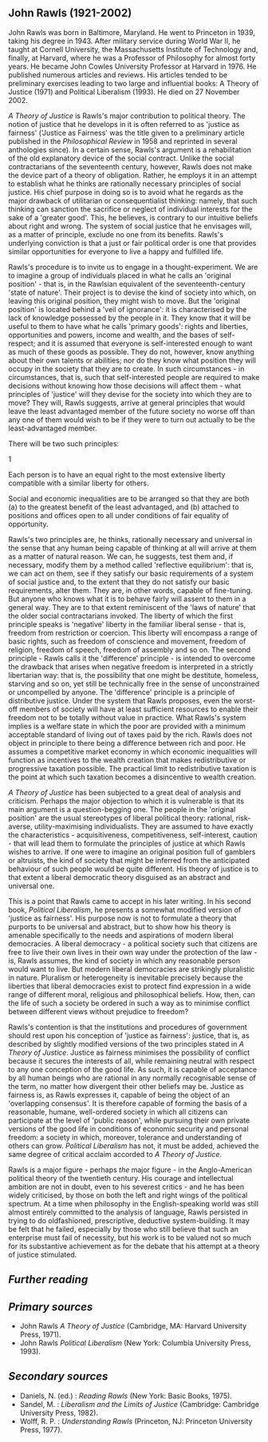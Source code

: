 ## **John Rawls (1921-2002)**

John Rawls was born in Baltimore, Maryland. He went to Princeton in 1939, taking his degree in 1943. After military service during World War II, he taught at Cornell University, the Massachusetts Institute of Technology and, finally, at Harvard, where he was a Professor of Philosophy for almost forty years. He became John Cowles University Professor at Harvard in 1976. He published numerous articles and reviews. His articles tended to be preliminary exercises leading to two large and influential books: A Theory of Justice (1971) and Political Liberalism (1993). He died on 27 November 2002.

*A Theory of Justice* is Rawls's major contribution to political theory. The notion of justice that he develops in it is often referred to as 'justice as fairness' ('Justice as Fairness' was the title given to a preliminary article published in the *Philosophical Review* in 1958 and reprinted in several anthologies since). In a certain sense, Rawls's argument is a rehabilitation of the old explanatory device of the social contract. Unlike the social contractarians of the seventeenth century, however, Rawls does not make the device part of a theory of obligation. Rather, he employs it in an attempt to establish what he thinks are rationally necessary principles of social justice. His chief purpose in doing so is to avoid what he regards as the major drawback of utilitarian or consequentialist thinking: namely, that such thinking can sanction the sacrifice or neglect of individual interests for the sake of a 'greater good'. This, he believes, is contrary to our intuitive beliefs about right and wrong. The system of social justice that he envisages will, as a matter of principle, exclude no one from its benefits. Rawls's underlying conviction is that a just or fair political order is one that provides similar opportunities for everyone to live a happy and fulfilled life.

Rawls's procedure is to invite us to engage in a thought-experiment. We are to imagine a group of individuals placed in what he calls an 'original position' - that is, in the Rawlsian equivalent of the seventeenth-century 'state of nature'. Their project is to devise the kind of society into which, on leaving this original position, they might wish to move. But the 'original position' is located behind a 'veil of ignorance': it is characterised by the lack of knowledge possessed by the people in it. They know that it will be useful to them to have what he calls 'primary goods': rights and liberties, opportunities and powers, income and wealth, and the bases of self-respect; and it is assumed that everyone is self-interested enough to want as much of these goods as possible. They do not, however, know anything about their own talents or abilities; nor do they know what position they will occupy in the society that they are to create. In such circumstances - in circumstances, that is, such that self-interested people are required to make decisions without knowing how those decisions will affect them - what principles of 'justice' will they devise for the society into which they are to move? They will, Rawls suggests, arrive at general principles that would leave the least advantaged member of the future society no worse off than any one of them would wish to be if they were to turn out actually to be the least-advantaged member.

There will be two such principles:

1

Each person is to have an equal right to the most extensive liberty compatible with a similar liberty for others.

Social and economic inequalities are to be arranged so that they are both (a) to the greatest benefit of the least advantaged, and (b) attached to positions and offices open to all under conditions of fair equality of opportunity.

Rawls's two principles are, he thinks, rationally necessary and universal in the sense that any human being capable of thinking at all will arrive at them as a matter of natural reason. We can, he suggests, test them and, if necessary, modify them by a method called 'reflective equilibrium': that is, we can act on them, see if they satisfy our basic requirements of a system of social justice and, to the extent that they do not satisfy our basic requirements, alter them. They are, in other words, capable of fine-tuning. But anyone who knows what it is to behave fairly will assent to them in a general way. They are to that extent reminiscent of the 'laws of nature' that the older social contractarians invoked. The liberty of which the first principle speaks is 'negative' liberty in the familiar liberal sense - that is, freedom from restriction or coercion. This liberty will encompass a range of basic rights, such as freedom of conscience and movement, freedom of religion, freedom of speech, freedom of assembly and so on. The second principle - Rawls calls it the 'difference' principle - is intended to overcome the drawback that arises when negative freedom is interpreted in a strictly libertarian way: that is, the possibility that one might be destitute, homeless, starving and so on, yet still be technically free in the sense of unconstrained or uncompelled by anyone. The 'difference' principle is a principle of distributive justice. Under the system that Rawls proposes, even the worst-off members of society will have at least sufficient resources to enable their freedom not to be totally without value in practice. What Rawls's system implies is a welfare state in which the poor are provided with a minimum acceptable standard of living out of taxes paid by the rich. Rawls does not object in principle to there being a difference between rich and poor. He assumes a competitive market economy in which economic inequalities will function as incentives to the wealth creation that makes redistributive or progressive taxation possible. The practical limit to redistributive taxation is the point at which such taxation becomes a disincentive to wealth creation.

*A Theory of Justice* has been subjected to a great deal of analysis and criticism. Perhaps the major objection to which it is vulnerable is that its main argument is a question-begging one. The people in the 'original position' are the usual stereotypes of liberal political theory: rational, risk-averse, utility-maximising individualists. They are assumed to have exactly the characteristics - acquisitiveness, competitiveness, self-interest, caution - that will lead them to formulate the principles of justice at which Rawls wishes to arrive. If one were to imagine an original position full of gamblers or altruists, the kind of society that might be inferred from the anticipated behaviour of such people would be quite different. His theory of justice is to that extent a liberal democratic theory disguised as an abstract and universal one.

This is a point that Rawls came to accept in his later writing. In his second book, *Political Liberalism*, he presents a somewhat modified version of 'justice as fairness'. His purpose now is not to formulate a theory that purports to be universal and abstract, but to show how his theory is amenable specifically to the needs and aspirations of modern liberal democracies. A liberal democracy - a political society such that citizens are free to live their own lives in their own way under the protection of the law - is, Rawls assumes, the kind of society in which any reasonable person would want to live. But modern liberal democracies are strikingly pluralistic in nature. Pluralism or heterogeneity is inevitable precisely because the liberties that liberal democracies exist to protect find expression in a wide range of different moral, religious and philosophical beliefs. How, then, can the life of such a society be ordered in such a way as to minimise conflict between different views without prejudice to freedom?

Rawls's contention is that the institutions and procedures of government should rest upon his conception of 'justice as fairness': justice, that is, as described by slightly modified versions of the two principles stated in *A Theory of Justice*. Justice as fairness minimises the possibility of conflict because it secures the interests of all, while remaining neutral with respect to any one conception of the good life. As such, it is capable of acceptance by all human beings who are rational in any normally recognisable sense of the term, no matter how divergent their other beliefs may be. Justice as fairness is, as Rawls expresses it, capable of being the object of an 'overlapping consensus'. It is therefore capable of forming the basis of a reasonable, humane, well-ordered society in which all citizens can participate at the level of 'public reason', while pursuing their own private versions of the good life in conditions of economic security and personal freedom: a society in which, moreover, tolerance and understanding of others can grow. *Political Liberalism* has not, it must be added, achieved the same degree of critical acclaim accorded to *A Theory of Justice*.

Rawls is a major figure - perhaps *the* major figure - in the Anglo-American political theory of the twentieth century. His courage and intellectual ambition are not in doubt, even to his severest critics - and he has been widely criticised, by those on both the left and right wings of the political spectrum. At a time when philosophy in the English-speaking world was still almost entirely committed to the analysis of language, Rawls persisted in trying to do oldfashioned, prescriptive, deductive system-building. It may be felt that he failed, especially by those who still believe that such an enterprise must fail of necessity, but his work is to be valued not so much for its substantive achievement as for the debate that his attempt at a theory of justice stimulated.

## *Further reading*

## *Primary sources*

- John Rawls *A Theory of Justice* (Cambridge, MA: Harvard University Press, 1971).
- John Rawls *Political Liberalism* (New York: Columbia University Press, 1993).

## *Secondary sources*

- Daniels, N. (ed.) : *Reading Rawls* (New York: Basic Books, 1975).
- Sandel, M. : *Liberalism and the Limits of Justice* (Cambridge: Cambridge University Press, 1982).
- Wolff, R. P. : *Understanding Rawls* (Princeton, NJ: Princeton University Press, 1977).